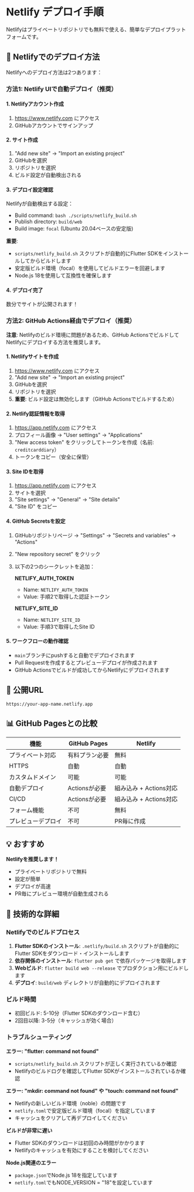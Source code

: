# Netlify デプロイ手順

Netlifyはプライベートリポジトリでも無料で使える、簡単なデプロイプラットフォームです。

## 📝 Netlifyでのデプロイ方法

Netlifyへのデプロイ方法は2つあります：

### 方法1: Netlify UIで自動デプロイ（推奨）

#### 1. Netlifyアカウント作成
1. https://www.netlify.com にアクセス
2. GitHubアカウントでサインアップ

#### 2. サイト作成
1. "Add new site" → "Import an existing project"
2. GitHubを選択
3. リポジトリを選択
4. ビルド設定が自動検出される

#### 3. デプロイ設定確認
Netlifyが自動検出する設定：
- Build command: `bash ./scripts/netlify_build.sh`
- Publish directory: `build/web`
- Build image: `focal` (Ubuntu 20.04ベースの安定版)

**重要**: 
- `scripts/netlify_build.sh` スクリプトが自動的にFlutter SDKをインストールしてからビルドします
- 安定版ビルド環境（focal）を使用してビルドエラーを回避します
- Node.js 18を使用して互換性を確保します

#### 4. デプロイ完了
数分でサイトが公開されます！

### 方法2: GitHub Actions経由でデプロイ（推奨）

**注意**: Netlifyのビルド環境に問題があるため、GitHub ActionsでビルドしてNetlifyにデプロイする方法を推奨します。

#### 1. Netlifyサイトを作成
1. https://www.netlify.com にアクセス
2. "Add new site" → "Import an existing project"
3. GitHubを選択
4. リポジトリを選択
5. **重要**: ビルド設定は無効化します（GitHub Actionsでビルドするため）

#### 2. Netlify認証情報を取得
1. https://app.netlify.com にアクセス
2. プロフィール画像 → "User settings" → "Applications"
3. "New access token" をクリックしてトークンを作成（名前: `creditcarddiary`）
4. トークンをコピー（安全に保管）

#### 3. Site IDを取得
1. https://app.netlify.com にアクセス
2. サイトを選択
3. "Site settings" → "General" → "Site details"
4. "Site ID" をコピー

#### 4. GitHub Secretsを設定
1. GitHubリポジトリページ → "Settings" → "Secrets and variables" → "Actions"
2. "New repository secret" をクリック
3. 以下の2つのシークレットを追加：

   **NETLIFY_AUTH_TOKEN**
   - Name: `NETLIFY_AUTH_TOKEN`
   - Value: 手順2で取得した認証トークン

   **NETLIFY_SITE_ID**
   - Name: `NETLIFY_SITE_ID`
   - Value: 手順3で取得したSite ID

#### 5. ワークフローの動作確認
- `main`ブランチにpushすると自動でデプロイされます
- Pull Requestを作成するとプレビューデプロイが作成されます
- GitHub Actionsでビルドが成功してからNetlifyにデプロイされます

## 🔗 公開URL
`https://your-app-name.netlify.app`

## 📊 GitHub Pagesとの比較

| 機能 | GitHub Pages | Netlify |
|------|-------------|---------|
| プライベート対応 | 有料プラン必要 | 無料 |
| HTTPS | 自動 | 自動 |
| カスタムドメイン | 可能 | 可能 |
| 自動デプロイ | Actionsが必要 | 組み込み + Actions対応 |
| CI/CD | Actionsが必要 | 組み込み + Actions対応 |
| フォーム機能 | 不可 | 無料 |
| プレビューデプロイ | 不可 | PR毎に作成 |

## 💡 おすすめ
**Netlifyを推奨します！**
- プライベートリポジトリで無料
- 設定が簡単
- デプロイが高速
- PR毎にプレビュー環境が自動生成される

## 🔧 技術的な詳細

### Netlifyでのビルドプロセス

1. **Flutter SDKのインストール**: `.netlify/build.sh` スクリプトが自動的にFlutter SDKをダウンロード・インストールします
2. **依存関係のインストール**: `flutter pub get` で依存パッケージを取得します
3. **Webビルド**: `flutter build web --release` でプロダクション用にビルドします
4. **デプロイ**: `build/web` ディレクトリが自動的にデプロイされます

### ビルド時間
- 初回ビルド: 5-10分（Flutter SDKのダウンロード含む）
- 2回目以降: 3-5分（キャッシュが効く場合）

### トラブルシューティング

**エラー: "flutter: command not found"**
- `scripts/netlify_build.sh` スクリプトが正しく実行されているか確認
- Netlifyのビルドログを確認してFlutter SDKがインストールされているか確認

**エラー: "mkdir: command not found" や "touch: command not found"**
- Netlifyの新しいビルド環境（noble）の問題です
- `netlify.toml`で安定版ビルド環境（focal）を指定しています
- キャッシュをクリアして再デプロイしてください

**ビルドが非常に遅い**
- Flutter SDKのダウンロードは初回のみ時間がかかります
- Netlifyのキャッシュを有効にすることを検討してください

**Node.js関連のエラー**
- `package.json`でNode.js 18を指定しています
- `netlify.toml`でもNODE_VERSION = "18"を設定しています
